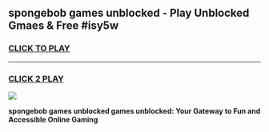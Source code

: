 
## spongebob games unblocked - Play Unblocked Gmaes & Free #isy5w
<h3>
<a href="https://news.freeplayer.one?title=spongebob_games_unblocked&ref=03M">CLICK TO PLAY</a></h3>
<hr>

<h3>
<a href="https://news.freeplayer.one?title=spongebob_games_unblocked&ref=03M">CLICK 2 PLAY</a>
  
</h3>

<a href="https://news.freeplayer.one?title=spongebob_games_unblocked&ref=03M"><img src="https://clearcache.store/games.png"></a>


**spongebob games unblocked games unblocked: Your Gateway to Fun and Accessible Online Gaming**

